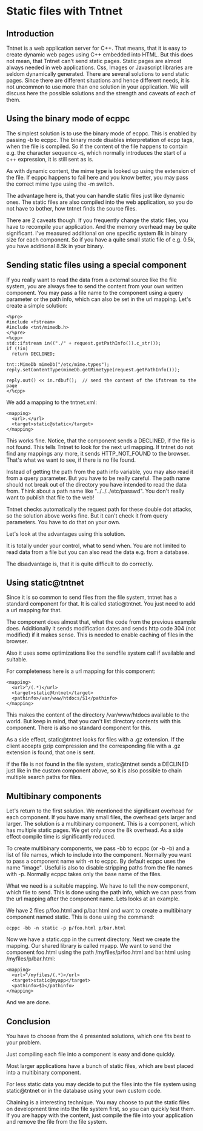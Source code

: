 Static files with Tntnet
========================

Introduction
------------

Tntnet is a web application server for C++. That means, that it is easy to
create dynamic web pages using C++ embedded into HTML. But this does not mean,
that Tntnet can't send static pages. Static pages are almost always needed in
web applications. Css, Images or Javascript libraries are seldom dynamically
generated.  There are several solutions to send static pages. Since there are
different situations and hence different needs, it is not uncommon to use more
than one solution in your application.  We will discuss here the possible
solutions and the strength and caveats of each of them. 

Using the binary mode of ecppc
------------------------------

The simplest solution is to use the binary mode of ecppc. This is
enabled by passing -b to ecppc. The binary mode disables interpretation of ecpp
tags, when the file is compiled. So if the content of the file happens to
contain e.g. the character sequence `<$`, which normally introduces the start
of a c++ expression, it is still sent as is.

As with dynamic content, the mime type is looked up using the extension of the
file. If ecppc happens to fail here and you know better, you may pass the
correct mime type using the -m switch.
  
The advantage here is, that you can handle static files just like dynamic ones.
The static files are also compiled into the web application, so you do not have
to bother, how tntnet finds the source files.

There are 2 caveats though. If you frequently change the static files, you have
to recompile your application. And the memory overhead may be quite
significant.  I've measured additional on one specific system 8k in binary size
for each component. So if you have a quite small static file of e.g. 0.5k, you
  have additional 8.5k in your binary.

Sending static files using a special component
----------------------------------------------

If you really want to read the data from a external source like the file
system, you are always free to send the content from your own written
component. You may pass a file name to the component using a query parameter or
the path info, which can also be set in the url mapping. Let's create a simple
solution:

    <%pre>
    #include <fstream>
    #include <tnt/mimedb.h>
    </%pre>
    <%cpp>
    std::ifstream in(("./" + request.getPathInfo()).c_str());
    if (!in)
      return DECLINED;

    tnt::MimeDb mimeDb("/etc/mime.types");
    reply.setContentType(mimeDb.getMimetype(request.getPathInfo()));

    reply.out() << in.rdbuf();  // send the content of the ifstream to the page
    </%cpp>

We add a mapping to the tntnet.xml:

    <mapping>
      <url>.</url>
      <target>static@static</target>
    </mapping>

This works fine. Notice, that the component sends a DECLINED, if the file is
not found. This tells Tntnet to look for the next url mapping. If tntnet do not
find any mappings any more, it sends HTTP_NOT_FOUND to the browser. That's what
we want to see, if there is no file found.

Instead of getting the path from the path info variable, you may also read it
from a query parameter. But you have to be really careful. The path name should
not break out of the directory you have intended to read the data from. Think
about a path name like "../../../etc/passwd". You don't really want to publish
that file to the web!

Tntnet checks automatically the request path for these double dot attacks, so
the solution above works fine. But it can't check it from query parameters. You
have to do that on your own.

Let's look at the advantages using this solution.

It is totally under your control, what to send when. You are not limited to
read data from a file but you can also read the data e.g. from a database.

The disadvantage is, that it is quite difficult to do correctly.

Using static@tntnet
-------------------

Since it is so common to send files from the file system, tntnet has a standard
component for that. It is called static@tntnet. You just need to add a url
mapping for that.

The component does almost that, what the code from the previous example does.
Additionally it sends modification dates and sends http code 304 (not modified)
if it makes sense. This is needed to enable caching of files in the browser.

Also it uses some optimizations like the sendfile system call if available and
suitable.

For completeness here is a url mapping for this component:

    <mapping>
      <url>^/(.*)</url>
      <target>static@tntnet</target>
      <pathinfo>/var/www/htdocs/$1</pathinfo>
    </mapping>

This makes the content of the directory /var/www/htdocs available to the world.
But keep in mind, that you can't list directory contents with this component.
There is also no standard component for this.

As a side effect, static@tntnet looks for files with a .gz extension. If the
client accepts gzip compression and the corresponding file with a .gz extension
is found, that one is sent.

If the file is not found in the file system, static@tntnet sends a DECLINED just like in the custom component above, so it is also possible to chain multiple search paths for files.

Multibinary components
----------------------

Let's return to the first solution. We mentioned the significant overhead for
each component. If you have many small files, the overhead gets larger and
larger. The solution is a multibinary component. This is a component, which has
multiple static pages. We get only once the 8k overhead. As a side effect
compile time is significantly reduced.

To create multibinary components, we pass -bb to ecppc (or -b -b) and a list of
file names, which to include into the component. Normally you want to pass a
component name with -n to ecppc. By default ecppc uses the name "image". Useful
is also to disable stripping paths from the file names with -p. Normally ecppc
takes only the base name of the files.

What we need is a suitable mapping. We have to tell the new component, which
file to send. This is done using the path info, which we can pass from the url
mapping after the component name. Lets looks at an example.

We have 2 files p/foo.html and p/bar.html and want to create a multibinary
component named static. This is done using the command:

    ecppc -bb -n static -p p/foo.html p/bar.html

Now we have a static.cpp in the current directory. Next we create the mapping.
Our shared library is called myapp. We want to send the component foo.html
using the path /myfiles/p/foo.html and bar.html using /myfiles/p/bar.html:

    <mapping>
      <url>^/myfiles/(.*)</url>
      <target>static@myapp</target>
      <pathinfo>$1</pathinfo>
    </mapping>

And we are done.

Conclusion
----------

You have to choose from the 4 presented solutions, which one fits best to your
problem.

Just compiling each file into a component is easy and done quickly.

Most larger applications have a bunch of static files, which are best placed
into a multibinary component.

For less static data you may decide to put the files into the file system using
static@tntnet or in the database using your own custom code.

Chaining is a interesting technique. You may choose to put the static files on
development time into the file system first, so you can quickly test them. If
you are happy with the content, just compile the file into your application and
remove the file from the file system.
